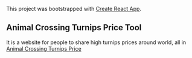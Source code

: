 This project was bootstrapped with [Create React App](https://github.com/facebook/create-react-app).

## Animal Crossing Turnips Price Tool
It is a website for people to share high turnips prices around world, all in [Animal Crossing Turnips Price](https://charleswang653.github.io/animal_crossing/)
